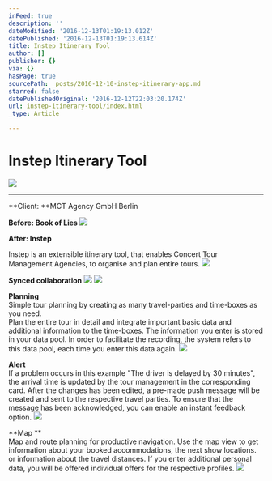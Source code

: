 ```yaml
---
inFeed: true
description: ''
dateModified: '2016-12-13T01:19:13.012Z'
datePublished: '2016-12-13T01:19:13.614Z'
title: Instep Itinerary Tool
author: []
publisher: {}
via: {}
hasPage: true
sourcePath: _posts/2016-12-10-instep-itinerary-app.md
starred: false
datePublishedOriginal: '2016-12-12T22:03:20.174Z'
url: instep-itinerary-tool/index.html
_type: Article

---
```

# Instep Itinerary Tool
![](https://the-grid-user-content.s3-us-west-2.amazonaws.com/d15725e4-2c68-43e2-9a27-a3b69de6e335.gif)

---

**Client: **MCT Agency GmbH Berlin

**Before: Book of Lies**
![](https://the-grid-user-content.s3-us-west-2.amazonaws.com/7a5883a7-f006-4b56-960b-cc34869451cc.jpg)

**After: Instep**

Instep is an extensible itinerary tool, that enables Concert Tour Management Agencies, to organise and plan entire tours.
![](https://the-grid-user-content.s3-us-west-2.amazonaws.com/45f8e735-7f17-4f95-a0cd-2f24c873590a.jpg)

**Synced collaboration**
![](https://the-grid-user-content.s3-us-west-2.amazonaws.com/4eee262d-1064-49d5-aba5-0ae8be521148.jpg)
![](https://the-grid-user-content.s3-us-west-2.amazonaws.com/dee49c7b-242d-49a8-b129-1d13965212e8.jpg)

**Planning**  
Simple tour planning by creating as many travel-parties and time-boxes as you need.  
Plan the entire tour in detail and integrate important basic data and additional information to the time-boxes. The information you enter is stored in your data pool. In order to facilitate the recording, the system refers to this data pool, each time you enter this data again.
![](https://the-grid-user-content.s3-us-west-2.amazonaws.com/6ef38dc9-710a-4f75-a750-a7307251efd1.gif)

**Alert**  
If a problem occurs in this example "The driver is delayed by 30 minutes", the arrival time is updated by the tour management in the corresponding card. After the changes has been edited, a pre-made push message will be created and sent to the respective travel parties. To ensure that the message has been acknowledged, you can enable an instant feedback option.
![](https://the-grid-user-content.s3-us-west-2.amazonaws.com/dd9b46a5-b744-44c2-9c75-db6ee27e898a.gif)

**Map **  
Map and route planning for productive navigation. Use the map view to get information about your booked accommodations, the next show locations. or information about the travel distances. If you enter additional personal data, you will be offered individual offers for the respective profiles.
![](https://the-grid-user-content.s3-us-west-2.amazonaws.com/be8e993e-c6b8-4b7a-ab51-45d2ac1fd360.gif)